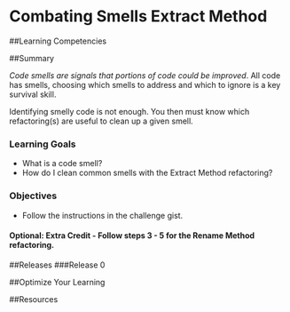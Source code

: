 # Combating Smells Extract Method 
 
##Learning Competencies 

##Summary 

 *Code smells are signals that portions of code could be improved*. All code has smells, choosing which smells to address and which to ignore is a key survival skill.

Identifying smelly code is not enough. You then must know which  refactoring(s) are useful to clean up a given smell.

### Learning Goals
* What is a code smell?
* How do I clean common smells with the Extract Method refactoring?

### Objectives
* Follow the instructions in the challenge gist.

#### Optional: Extra Credit - Follow steps 3 - 5 for the Rename Method refactoring. 

##Releases
###Release 0 

##Optimize Your Learning 

##Resources